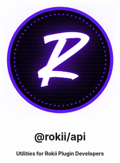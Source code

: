 <p align="center">
    <img width="300" src="assets/icon.svg" />
</p>

<h1 align="center">@rokii/api</h1>
<h4 align="center">Utilities for Rokii Plugin Developers</h4>
